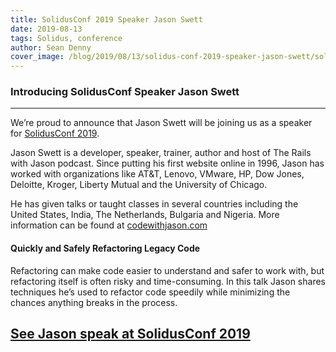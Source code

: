 ```yaml
---
title: SolidusConf 2019 Speaker Jason Swett
date: 2019-08-13
tags: Solidus, conference
author: Sean Denny
cover_image: /blog/2019/08/13/solidus-conf-2019-speaker-jason-swett/solidus-conf-jswett_TW1024x512.png
---
```


### Introducing SolidusConf Speaker Jason Swett
------

We’re proud to announce that Jason Swett will be joining us as a speaker for [SolidusConf 2019](http://conf.solidus.io).

Jason Swett is a developer, speaker, trainer, author and host of The Rails with Jason podcast. Since putting his first website online in 1996, Jason has worked with organizations like AT&T, Lenovo, VMware, HP, Dow Jones, Deloitte, Kroger, Liberty Mutual and the University of Chicago.

He has given talks or taught classes in several countries including the United States, India, The Netherlands, Bulgaria and Nigeria. More information can be found at [codewithjason.com](https://www.codewithjason.com/)

#### Quickly and Safely Refactoring Legacy Code

Refactoring can make code easier to understand and safer to work with, but refactoring itself is often risky and time-consuming. In this talk Jason shares techniques he’s used to refactor code speedily while minimizing the chances anything breaks in the process.

## [See Jason speak at SolidusConf 2019](http://conf.solidus.io)
